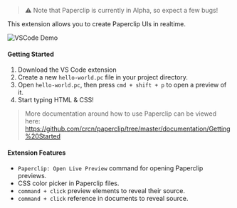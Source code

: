 > ⚠️ Note that Paperclip is currently in Alpha, so expect a few bugs!

This extension allows you to create Paperclip UIs in realtime. 

![VSCode Demo](https://user-images.githubusercontent.com/757408/75412579-f0965200-58f0-11ea-8043-76a0b0ec1a08.gif)

#### Getting Started

1. Download the VS Code extension
1. Create a new `hello-world.pc` file in your project directory.
1. Open `hello-world.pc`, then press `cmd + shift + p` to open a preview of it.
1. Start typing HTML & CSS!

> More documentation around how to use Paperclip can be viewed here: https://github.com/crcn/paperclip/tree/master/documentation/Getting%20Started

####  Extension Features

- `Paperclip: Open Live Preview` command for opening Paperclip previews.
- CSS color picker in Paperclip files.
- `command + click` preview elements to reveal their source.
- `command + click` reference in documents to reveal source.

